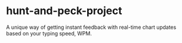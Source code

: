 # hunt-and-peck-project

A unique way of getting instant feedback with real-time chart updates based on your typing speed, WPM.
